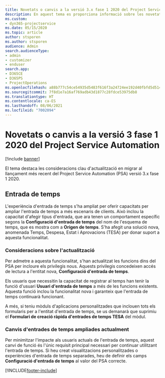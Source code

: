 ```yaml
---
title: Novetats o canvis a la versió 3.x fase 1 2020 del Project Service Automation
description: En aquest tema es proporciona informació sobre les novetats i els canvis a la versió 3 fase 1 2020 del Project Service Automation.
ms.custom:
- dyn365-projectservice
ms.date: 05/15/2020
ms.topic: article
author: stsporen
ms.author: stsporen
audience: Admin
search.audienceType:
- admin
- customizer
- enduser
search.app:
- D365CE
- D365PS
- ProjectOperations
ms.openlocfilehash: a88b777c54ce54935d5483f616f3a24724ee192d40fbfd5d514f990e958dd5ea
ms.sourcegitcommit: 7f8d1e7a16af769adb43d1877c28fdce53975db8
ms.translationtype: HT
ms.contentlocale: ca-ES
ms.lasthandoff: 08/06/2021
ms.locfileid: "7002094"
---
```

# <a name="whats-new-or-changed-in-project-service-automation-version-3-wave-1-2020"></a>Novetats o canvis a la versió 3 fase 1 2020 del Project Service Automation

[!include [banner](../includes/psa-now-project-operations.md)]

El tema destaca les consideracions clau d'actualització en migrar al llançament més recent del Project Service Automation (PSA) versió 3.x fase 1 2020.

## <a name="time-entry"></a>Entrada de temps
L'experiència d'entrada de temps s'ha ampliat per oferir capacitats per ampliar l'entrada de temps a més escenaris de clients. Això inclou la capacitat d'afegir tipus d'entrada, que ara tenen un comportament específic segons la **Configuració d'entrada de temps** del nom de l'esquema de temps, que es mostra com a **Origen de temps**. S'ha afegit una solució nova, anomenada Temps, Despesa, Estat i Aprovacions (TESA) per donar suport a aquesta funcionalitat.

### <a name="upgrade-consideration"></a>Consideracions sobre l'actualització
Per admetre a aquesta funcionalitat, s'han actualitzat les funcions dins del PSA per incloure els privilegis nous. Aquests privilegis concedeixen accés de lectura a l'entitat nova, **Configuració d'entrada de temps**.

Els usuaris que necessitin la capacitat de registrar al temps han tenir la funció d'usuari **Usuari d'entrada de temps** a més de les funcions existents. Aquesta funció inclou la funcionalitat nova i garanteix que l'entrada de temps continuarà funcionant.

A més, si teniu mòduls d'aplicacions personalitzades que inclouen tots els formularis per a l'entitat d'entrada de temps, se us demanarà que suprimiu el **Formulari de creació ràpida d'entrades de temps TESA** del mòdul.

### <a name="currently-extended-time-entry-changes"></a>Canvis d'entrades de temps ampliades actualment
Per minimitzar l'impacte als usuaris actuals de l'entrada de temps, aquest canvi de funció és l'únic requisit principal necessari per continuar utilitzant l'entrada de temps. Si heu creat visualitzacions personalitzades o experiències d'entrada de temps separades, heu de definir els camps **Configuració d'entrada de temps** al valor del PSA correcte.


[!INCLUDE[footer-include](../includes/footer-banner.md)]